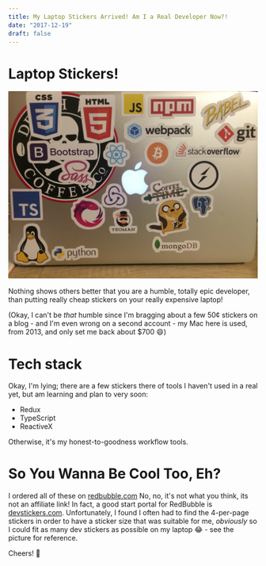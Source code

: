 ```yaml
---
title: My Laptop Stickers Arrived! Am I a Real Developer Now?!
date: "2017-12-19"
draft: false
---
```


# Laptop Stickers!

![So hipster. Much win. Yes.](./laptopstickers1.jpg)

Nothing shows others better that you are a humble, totally epic developer, than putting really cheap stickers on your really expensive laptop!

(Okay, I can't be _that_ humble since I'm bragging about a few 50&cent; stickers on a blog - and I'm even wrong on a second account - my Mac here is used, from 2013, and only set me back about $700 :smile:)

# Tech stack

Okay, I'm lying; there are a few stickers there of tools I haven't used in a real yet, but am learning and plan to very soon:

- Redux
- TypeScript
- ReactiveX

Otherwise, it's my honest-to-goodness workflow tools.

# So You Wanna Be Cool Too, Eh?

I ordered all of these on [redbubble.com](redbubble.com) No, no, it's not what you think, its not an affiliate link! In fact, a good start portal for RedBubble is [devstickers.com](devstickers.com). Unfortunately, I found I often had to find the 4-per-page stickers in order to have a sticker size that was suitable for me, _obviously_ so I could fit as many dev stickers as possible on my laptop :joy: - see the picture for reference.

Cheers! :beer:
